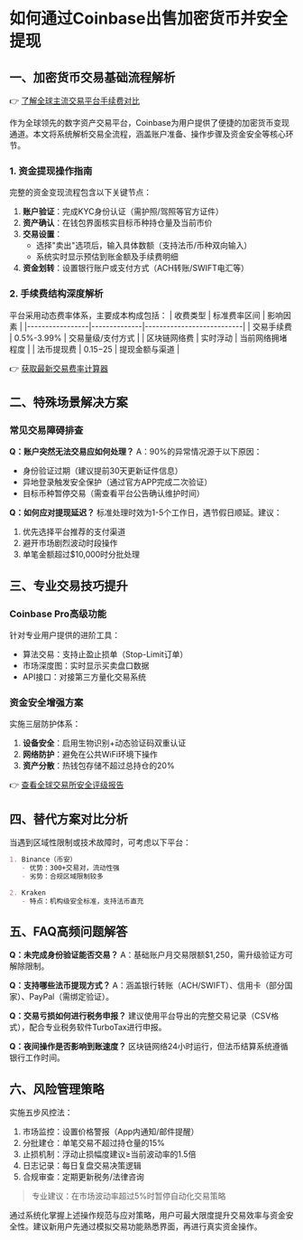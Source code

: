 # 如何通过Coinbase出售加密货币并安全提现

## 一、加密货币交易基础流程解析

👉 [了解全球主流交易平台手续费对比](https://bit.ly/okx_welcome)  

作为全球领先的数字资产交易平台，Coinbase为用户提供了便捷的加密货币变现通道。本文将系统解析交易全流程，涵盖账户准备、操作步骤及资金安全等核心环节。

### 1. 资金提现操作指南
完整的资金变现流程包含以下关键节点：
1. **账户验证**：完成KYC身份认证（需护照/驾照等官方证件）
2. **资产确认**：在钱包界面核实目标币种持仓量及当前市价
3. **交易设置**：
   - 选择"卖出"选项后，输入具体数额（支持法币/币种双向输入）
   - 系统实时显示预估到账金额及手续费明细
4. **资金划转**：设置银行账户或支付方式（ACH转账/SWIFT电汇等）

### 2. 手续费结构深度解析
平台采用动态费率体系，主要成本构成包括：
| 收费类型        | 标准费率区间 | 影响因素                  |
|-----------------|--------------|---------------------------|
| 交易手续费      | 0.5%-3.99%   | 交易量级/支付方式          |
| 区块链网络费    | 实时浮动     | 当前网络拥堵程度          |
| 法币提现费      | $0.15-$25    | 提现金额与渠道            |

👉 [获取最新交易费率计算器](https://bit.ly/okx_welcome)  

## 二、特殊场景解决方案

### 常见交易障碍排查
**Q：账户突然无法交易应如何处理？**
A：90%的异常情况源于以下原因：
- 身份验证过期（建议提前30天更新证件信息）
- 异地登录触发安全保护（通过官方APP完成二次验证）
- 目标币种暂停交易（需查看平台公告确认维护时间）

**Q：如何应对提现延迟？**
标准处理时效为1-5个工作日，遇节假日顺延。建议：
1. 优先选择平台推荐的支付渠道
2. 避开市场剧烈波动时段操作
3. 单笔金额超过$10,000时分批处理

## 三、专业交易技巧提升

### Coinbase Pro高级功能
针对专业用户提供的进阶工具：
- 算法交易：支持止盈止损单（Stop-Limit订单）
- 市场深度图：实时显示买卖盘口数据
- API接口：对接第三方量化交易系统

### 资金安全增强方案
实施三层防护体系：
1. **设备安全**：启用生物识别+动态验证码双重认证
2. **网络防护**：避免在公共WiFi环境下操作
3. **资产分散**：热钱包存储不超过总持仓的20%

👉 [查看全球交易所安全评级报告](https://bit.ly/okx_welcome)  

## 四、替代方案对比分析

当遇到区域性限制或技术故障时，可考虑以下平台：
```markdown
1. Binance（币安）
   - 优势：300+交易对，流动性强
   - 劣势：合规区域限制较多

2. Kraken
   - 特点：机构级安全标准，支持法币直充
```

## 五、FAQ高频问题解答

**Q：未完成身份验证能否交易？**
A：基础账户月交易限额$1,250，需升级验证方可解除限制。

**Q：支持哪些法币提现方式？**
A：涵盖银行转账（ACH/SWIFT）、信用卡（部分国家）、PayPal（需绑定验证）。

**Q：交易亏损如何进行税务申报？**
建议使用平台导出的完整交易记录（CSV格式），配合专业税务软件TurboTax进行申报。

**Q：夜间操作是否影响到账速度？**
区块链网络24小时运行，但法币结算系统遵循银行工作时间。

## 六、风险管理策略

实施五步风控法：
1. 市场监控：设置价格警报（App内通知/邮件提醒）
2. 分批建仓：单笔交易不超过持仓量的15%
3. 止损机制：浮动止损幅度建议≥当前波动率的1.5倍
4. 日志记录：每日复盘交易决策逻辑
5. 合规审查：定期更新税务/法律咨询

> 专业建议：在市场波动率超过5%时暂停自动化交易策略

通过系统化掌握上述操作规范与应对策略，用户可最大限度提升交易效率与资金安全性。建议新用户先通过模拟交易功能熟悉界面，再进行真实资金操作。